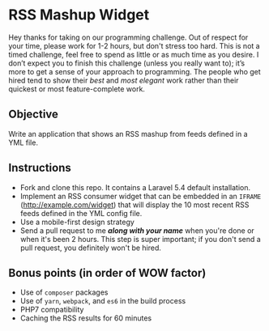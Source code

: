 # RSS Mashup Widget

Hey thanks for taking on our programming challenge. Out of respect for your time, please work for 1-2 hours, but don't stress too hard. This is not a timed challenge, feel free to spend as little or as much time as you desire. I don’t expect you to finish this challenge (unless you really want to); it’s more to get a sense of your approach to programming. The people who get hired tend to show their *best* and *most elegant* work rather than their quickest or most feature-complete work.

## Objective

Write an application that shows an RSS mashup from feeds defined in a YML file.

## Instructions

* Fork and clone this repo. It contains a Laravel 5.4 default installation.
* Implement an RSS consumer widget that can be embedded in an `IFRAME` (http://example.com/widget) that will display the 10 most recent RSS feeds defined in the YML config file.
* Use a mobile-first design strategy
* Send a pull request to me ***along with your name*** when you're done or when it's been 2 hours. This step is super important; if you don't send a pull request, you definitely won't be hired.



## Bonus points (in order of WOW factor)

* Use of `composer` packages
* Use of `yarn`, `webpack`, and `es6` in the build process
* PHP7 compatibility
* Caching the RSS results for 60 minutes



